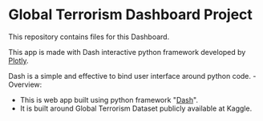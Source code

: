 # Global Terrorism Dashboard Project

This repository contains files for this Dashboard.

This app is made with Dash interactive python framework developed by [Plotly](https://plotly.com/).

Dash is a simple and effective to bind user interface around python code.
-Overview:
 * This is web app built using python framework "[Dash](https://plotly.com/dash/)".
 * It is built around Global Terrorism Dataset publicly available at Kaggle.
